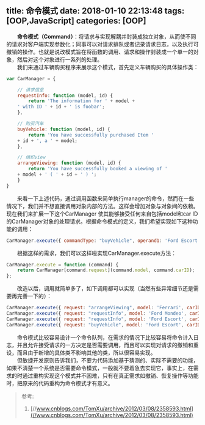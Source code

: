 title: 命令模式
date: 2018-01-10 22:13:48
tags: [OOP,JavaScript]
categories: [OOP]
---
&emsp;&emsp;**命令模式（Command）**：将请求与实现解耦并封装成独立对象，从而使不同的请求对客户端实现参数化；同事可以对请求排队或者记录请求日志，以及执行可撤销的操作。也就是说改模式旨在将函数的调用、请求和操作封装成一个单一的对象，然后对这个对象进行一系列的处理。    
&emsp;&emsp;我们来通过车辆购买程序来展示这个模式，首先定义车辆购买的具体操作类：    
```js
var CarManager = {

    // 请求信息
    requestInfo: function (model, id) {
        return 'The information for ' + model +
    ' with ID ' + id + ' is foobar';
    },

    // 购买汽车
    buyVehicle: function (model, id) {
        return 'You have successfully purchased Item '
    + id + ', a ' + model;
    },

    // 组织view
    arrangeViewing: function (model, id) {
        return 'You have successfully booked a viewing of '
    + model + ' ( ' + id + ' ) ';
    }
}
```

&emsp;&emsp;来看一下上述代码，通过调用函数来简单执行manager的命令，然而在一些情况下，我们并不想直接调用对象内部的方法。这样会增加对象与对象间的依赖。现在我们来扩展一下这个CarManager 使其能够接受任何来自包括model和car ID 的CarManager对象的处理请求。根据命令模式的定义，我们希望实现如下这种功能的调用：    
```js
CarManager.execute({ commandType: "buyVehicle", operand1: 'Ford Escort', operand2: '453543' });
```

&emsp;&emsp;根据这样的需求，我们可以这样啦实现CarManager.execute方法：    
```js
CarManager.execute = function (command) {
    return CarManager[command.request](command.model, command.carID);
};
```
&emsp;&emsp;改造以后，调用就简单多了，如下调用都可以实现（当然有些异常细节还是需要再完善一下的）：    
```js
CarManager.execute({ request: "arrangeViewing", model: 'Ferrari', carID: '145523' });
CarManager.execute({ request: "requestInfo", model: 'Ford Mondeo', carID: '543434' });
CarManager.execute({ request: "requestInfo", model: 'Ford Escort', carID: '543434' });
CarManager.execute({ request: "buyVehicle", model: 'Ford Escort', carID: '543434' });
```

&emsp;&emsp;命令模式比较容易设计一个命令队列，在需求的情况下比较容易将命令计入日志，并且允许接受请求的一方决定是否需要调用，而且可以实现对请求的撤销和重设，而且由于新增的具体类不影响其他的类，所以很容易实现。    
&emsp;&emsp;但敏捷开发原则告诉我们，不要为代码添加基于猜测的、实际不需要的功能，如果不清楚一个系统是否需要命令模式，一般就不要着急去实现它，事实上，在需求的时通过重构实现这个模式并不困难，只有在真正需求如撤销、恢复操作等功能时，把原来的代码重构为命令模式才有意义。    

> 参考: 
> 1. [//www.cnblogs.com/TomXu/archive/2012/03/08/2358593.html](//www.cnblogs.com/TomXu/archive/2012/03/08/2358593.html) 